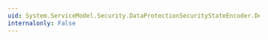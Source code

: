 ```yaml
---
uid: System.ServiceModel.Security.DataProtectionSecurityStateEncoder.DecodeSecurityState(System.Byte[])
internalonly: False
---
```

